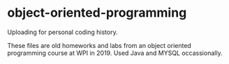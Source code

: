 # object-oriented-programming
Uploading for personal coding history.

These files are old homeworks and labs from an object oriented programming course at WPI in 2019. Used Java and MYSQL occassionally.

